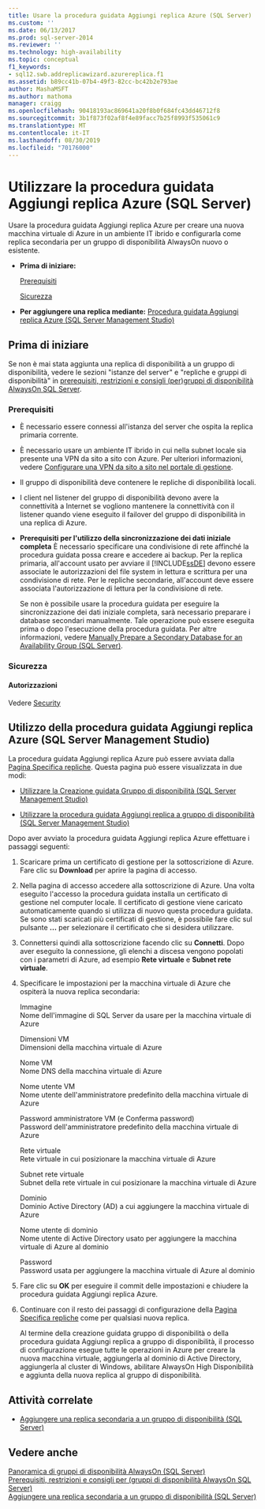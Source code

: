 ```yaml
---
title: Usare la procedura guidata Aggiungi replica Azure (SQL Server) | Microsoft Docs
ms.custom: ''
ms.date: 06/13/2017
ms.prod: sql-server-2014
ms.reviewer: ''
ms.technology: high-availability
ms.topic: conceptual
f1_keywords:
- sql12.swb.addreplicawizard.azurereplica.f1
ms.assetid: b89cc41b-07b4-49f3-82cc-bc42b2e793ae
author: MashaMSFT
ms.author: mathoma
manager: craigg
ms.openlocfilehash: 90418193ac869641a20f8b0f684fc43dd46712f8
ms.sourcegitcommit: 3b1f873f02af8f4e89facc7b25f8993f535061c9
ms.translationtype: MT
ms.contentlocale: it-IT
ms.lasthandoff: 08/30/2019
ms.locfileid: "70176000"
---
```

# <a name="use-the-add-azure-replica-wizard-sql-server"></a>Utilizzare la procedura guidata Aggiungi replica Azure (SQL Server)
  Usare la procedura guidata Aggiungi replica Azure per creare una nuova macchina virtuale di Azure in un ambiente IT ibrido e configurarla come replica secondaria per un gruppo di disponibilità AlwaysOn nuovo o esistente.  
  
-   **Prima di iniziare:**  
  
     [Prerequisiti](#Prerequisites)  
  
     [Sicurezza](#Security)  
  
-   **Per aggiungere una replica mediante:**  [Procedura guidata Aggiungi replica Azure (SQL Server Management Studio)](#SSMSProcedure)  
  
##  <a name="BeforeYouBegin"></a> Prima di iniziare  
 Se non è mai stata aggiunta una replica di disponibilità a un gruppo di disponibilità, vedere le sezioni "istanze del server" e "repliche e gruppi di disponibilità" in [prerequisiti, restrizioni e consigli &#40;per&#41;gruppi di disponibilità AlwaysOn SQL Server](prereqs-restrictions-recommendations-always-on-availability.md).  
  
###  <a name="Prerequisites"></a> Prerequisiti  
  
-   È necessario essere connessi all'istanza del server che ospita la replica primaria corrente.  
  
-   È necessario usare un ambiente IT ibrido in cui nella subnet locale sia presente una VPN da sito a sito con Azure. Per ulteriori informazioni, vedere [Configurare una VPN da sito a sito nel portale di gestione](https://azure.microsoft.com/documentation/articles/vpn-gateway-site-to-site-create).  
  
-   Il gruppo di disponibilità deve contenere le repliche di disponibilità locali.  
  
-   I client nel listener del gruppo di disponibilità devono avere la connettività a Internet se vogliono mantenere la connettività con il listener quando viene eseguito il failover del gruppo di disponibilità in una replica di Azure.  
  
-   **Prerequisiti per l'utilizzo della sincronizzazione dei dati iniziale completa** È necessario specificare una condivisione di rete affinché la procedura guidata possa creare e accedere ai backup. Per la replica primaria, all'account usato per avviare il [!INCLUDE[ssDE](../../../includes/ssde-md.md)] devono essere associate le autorizzazioni del file system in lettura e scrittura per una condivisione di rete. Per le repliche secondarie, all'account deve essere associata l'autorizzazione di lettura per la condivisione di rete.  
  
     Se non è possibile usare la procedura guidata per eseguire la sincronizzazione dei dati iniziale completa, sarà necessario preparare i database secondari manualmente. Tale operazione può essere eseguita prima o dopo l'esecuzione della procedura guidata. Per altre informazioni, vedere [Manually Prepare a Secondary Database for an Availability Group &#40;SQL Server&#41;](manually-prepare-a-secondary-database-for-an-availability-group-sql-server.md).  
  
###  <a name="Security"></a> Sicurezza  
  
####  <a name="Permissions"></a> Autorizzazioni  
 Vedere [Security](use-the-add-replica-to-availability-group-wizard-sql-server-management-studio.md#Security)  
  
##  <a name="SSMSProcedure"></a> Utilizzo della procedura guidata Aggiungi replica Azure (SQL Server Management Studio)  
 La procedura guidata Aggiungi replica Azure può essere avviata dalla [Pagina Specifica repliche](specify-replicas-page-new-availability-group-wizard-add-replica-wizard.md). Questa pagina può essere visualizzata in due modi:  
  
-   [Utilizzare la Creazione guidata Gruppo di disponibilità &#40;SQL Server Management Studio&#41;](use-the-availability-group-wizard-sql-server-management-studio.md)  
  
-   [Utilizzare la procedura guidata Aggiungi replica a gruppo di disponibilità &#40;SQL Server Management Studio&#41;](use-the-add-replica-to-availability-group-wizard-sql-server-management-studio.md)  
  
 Dopo aver avviato la procedura guidata Aggiungi replica Azure effettuare i passaggi seguenti:  
  
1.  Scaricare prima un certificato di gestione per la sottoscrizione di Azure. Fare clic su **Download** per aprire la pagina di accesso.  
  
2.  Nella pagina di accesso accedere alla sottoscrizione di Azure. Una volta eseguito l'accesso la procedura guidata installa un certificato di gestione nel computer locale. Il certificato di gestione viene caricato automaticamente quando si utilizza di nuovo questa procedura guidata. Se sono stati scaricati più certificati di gestione, è possibile fare clic sul pulsante **...** per selezionare il certificato che si desidera utilizzare.  
  
3.  Connettersi quindi alla sottoscrizione facendo clic su **Connetti**. Dopo aver eseguito la connessione, gli elenchi a discesa vengono popolati con i parametri di Azure, ad esempio **Rete virtuale** e **Subnet rete virtuale**.  
  
4.  Specificare le impostazioni per la macchina virtuale di Azure che ospiterà la nuova replica secondaria:  
  
     Immagine  
     Nome dell'immagine di SQL Server da usare per la macchina virtuale di Azure  
  
     Dimensioni VM  
     Dimensioni della macchina virtuale di Azure  
  
     Nome VM  
     Nome DNS della macchina virtuale di Azure  
  
     Nome utente VM  
     Nome utente dell'amministratore predefinito della macchina virtuale di Azure  
  
     Password amministratore VM (e Conferma password)  
     Password dell'amministratore predefinito della macchina virtuale di Azure  
  
     Rete virtuale  
     Rete virtuale in cui posizionare la macchina virtuale di Azure  
  
     Subnet rete virtuale  
     Subnet della rete virtuale in cui posizionare la macchina virtuale di Azure  
  
     Dominio  
     Dominio Active Directory (AD) a cui aggiungere la macchina virtuale di Azure  
  
     Nome utente di dominio  
     Nome utente di Active Directory usato per aggiungere la macchina virtuale di Azure al dominio  
  
     Password  
     Password usata per aggiungere la macchina virtuale di Azure al dominio  
  
5.  Fare clic su **OK** per eseguire il commit delle impostazioni e chiudere la procedura guidata Aggiungi replica Azure.  
  
6.  Continuare con il resto dei passaggi di configurazione della [Pagina Specifica repliche](specify-replicas-page-new-availability-group-wizard-add-replica-wizard.md) come per qualsiasi nuova replica.  
  
     Al termine della creazione guidata gruppo di disponibilità o della procedura guidata Aggiungi replica a gruppo di disponibilità, il processo di configurazione esegue tutte le operazioni in Azure per creare la nuova macchina virtuale, aggiungerla al dominio di Active Directory, aggiungerla al cluster di Windows, abilitare AlwaysOn High Disponibilità e aggiunta della nuova replica al gruppo di disponibilità.  
  
##  <a name="RelatedTasks"></a> Attività correlate  
  
-   [Aggiungere una replica secondaria a un gruppo di disponibilità &#40;SQL Server&#41;](add-a-secondary-replica-to-an-availability-group-sql-server.md)  
  
## <a name="see-also"></a>Vedere anche  
 [Panoramica di gruppi di disponibilità AlwaysOn &#40;SQL Server&#41; ](overview-of-always-on-availability-groups-sql-server.md)   
 [Prerequisiti, restrizioni e consigli per &#40;gruppi di disponibilità AlwaysOn SQL Server&#41; ](prereqs-restrictions-recommendations-always-on-availability.md)   
 [Aggiungere una replica secondaria a un gruppo di disponibilità &#40;SQL Server&#41;](add-a-secondary-replica-to-an-availability-group-sql-server.md)  
  
  
